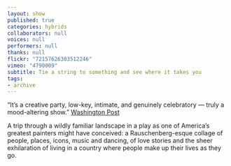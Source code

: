 ```yaml
---
layout: show
published: true
categories: hybrids
collaborators: null
voices: null
performers: null
thanks: null
flickr: "72157626303512246"
vimeo: "4790009"
subtitle: Tie a string to something and see where it takes you
tags:
- archive
---
```


“It’s a creative party, low-key, intimate, and genuinely celebratory — truly a mood-altering show.” [Washington Post](http://www.washingtonpost.com/wp-dyn/content/article/2007/07/22/AR2007072201080.html?sub=new) 

A trip through a wildly familiar landscape in a play as one of America’s greatest painters might have conceived: a Rauschenberg-esque collage of people, places, icons, music and dancing, of love stories and the sheer exhilaration of living in a country where people make up their lives as they go.
